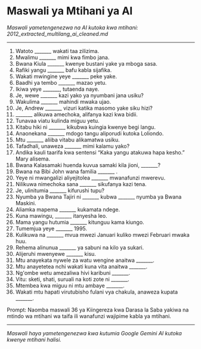 # Maswali ya Mtihani ya AI
*Maswali yametengenezwa na AI kutoka kwa mtihani: 2012_extracted_multilang_ai_cleaned.md*

---

1.  Watoto _______ wakati taa zilizima.
2.  Mwalimu _______ mimi kwa fimbo jana.
3.  Bwana Kiula _______ kwenye bustani yake ya mboga sasa.
4.  Rafiki yangu _______ bafu kabla sijafika.
5.  Wakati mwingine yeye _______ peke yake.
6.  Baadhi ya tembo _______ mazao yetu.
7.  Ikiwa yeye _______, tutaenda naye.
8.  Je, wewe _______ kazi yako ya nyumbani jana usiku?
9.  Wakulima _______ mahindi mwaka ujao.
10. Je, Andrew _______ vizuri katika masomo yake siku hizi?
11. _______ alikuwa amechoka, alifanya kazi kwa bidii.
12. Tunavaa viatu kulinda miguu yetu.
13. Kitabu hiki ni _______ kikubwa kuingia kwenye begi langu.
14. Anaonekana _______ mdogo tangu aliporudi kutoka Loliondo.
15. Mtu _______ aliiba vitabu alikamatwa usiku.
16. Tafadhali, unaweza _______ mimi kalamu yako?
17. Andika kauli taarifa kwa sentensi “Kaka yangu atakuwa hapa kesho.” Mary alisema.
18. Bwana Kalasamaki huenda kuvua samaki kila jioni, _______?
19. Bwana na Bibi John wana familia _______ .
20. Yeye ni mwangalizi aliyejitolea _______ mwanafunzi mwerevu.
21. Nilikuwa nimechoka sana _______ sikufanya kazi tena.
22. Je, ulinitumia _______ kifurushi tupu?
23. Nyumba ya Bwana Tajiri ni _______ kubwa _______ nyumba ya Bwana Maskini.
24. Aliamka mapema _______ kukamata ndege.
25. Kuna mawingu, _______ itanyesha leo.
26. Mama yangu hutumia _______ kitunguu kama kiungo.
27. Tumemjua yeye _______ 1995.
28. Kulikuwa na _______ mvua mwezi Januari kuliko mwezi Februari mwaka huu.
29. Rehema alinunua _______ ya sabuni na kilo ya sukari.
30. Alijeruhi mwenyewe _______ kisu.
31. Mtu anayekata nywele za watu wengine anaitwa _______.
32. Mtu anayetetea nchi wakati kuna vita anaitwa _______.
33. Ng'ombe wetu amezaliwa hivi karibuni _______.
34. Vitu: sketi, shati, suruali na koti zote ni _______.
35. Mtembea kwa miguu ni mtu ambaye _______.
36. Wakati mtu hapati virutubisho fulani vya chakula, anaweza kupata _______.

Prompt: Naomba maswali 36 ya Kiingereza kwa Darasa la Saba yakiwa na mtindo wa mtihani wa taifa ili wanafunzi wajipime kabla ya mtihani.

---
*Maswali haya yametengenezwa kwa kutumia Google Gemini AI kutoka kwenye mtihani halisi.*
